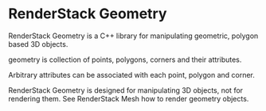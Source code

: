 RenderStack Geometry
====================

RenderStack Geometry is a C++ library for manipulating geometric, polygon based 3D objects.

geometry is collection of points, polygons, corners and their attributes.

Arbitrary attributes can be associated with each point, polygon and corner.

RenderStack Geometry is designed for manipulating 3D objects, not for rendering them.
See RenderStack Mesh how to render geometry objects.

